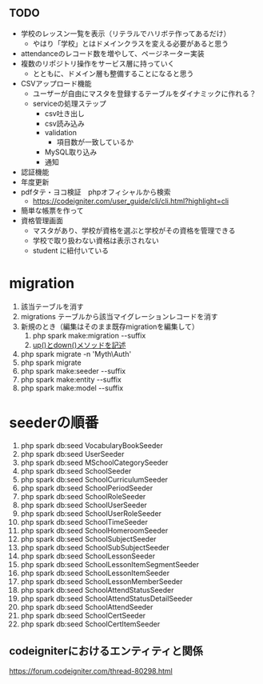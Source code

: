 ## TODO

- 学校のレッスン一覧を表示（リテラルでハリボテ作ってあるだけ）
  - やはり「学校」とはドメインクラスを変える必要があると思う
- attendanceのレコード数を増やして、ページネーター実装
- 複数のリポジトリ操作をサービス層に持っていく
  - とともに、ドメイン層も整備することになると思う
- CSVアップロード機能
  - ユーザーが自由にマスタを登録するテーブルをダイナミックに作れる？
  - serviceの処理ステップ
    - csv吐き出し
    - csv読み込み
    - validation
      - 項目数が一致しているか
    - MySQL取り込み
    - 通知
- 認証機能
- 年度更新
- pdfタテ・ヨコ検証　phpオフィシャルから検索
  - https://codeigniter.com/user_guide/cli/cli.html?highlight=cli
- 簡単な帳票を作って
- 資格管理画面
  - マスタがあり、学校が資格を選ぶと学校がその資格を管理できる
  - 学校で取り扱わない資格は表示されない
  - student に紐付いている

# migration
1. 該当テーブルを消す
2. migrations テーブルから該当マイグレーションレコードを消す
3. 新規のとき（編集はそのまま既存migrationを編集して）
   1. php spark make:migration --suffix
   2. [up()とdown()メソッドを記述](https://qiita.com/YoshitakaOkada/items/7bdc4906725dab5adca6#up-%E3%81%A8-down-%E3%83%A1%E3%82%BD%E3%83%83%E3%83%89%E3%82%92%E8%A8%98%E8%BF%B0)
4. php spark migrate -n 'Myth\Auth'
5. php spark migrate
6. php spark make:seeder --suffix
7. php spark make:entity --suffix
8. php spark make:model --suffix

# seederの順番
1. php spark db:seed VocabularyBookSeeder
2. php spark db:seed UserSeeder
3. php spark db:seed MSchoolCategorySeeder
4. php spark db:seed SchoolSeeder
5. php spark db:seed SchoolCurriculumSeeder
6. php spark db:seed SchoolPeriodSeeder
7. php spark db:seed SchoolRoleSeeder
8. php spark db:seed SchoolUserSeeder
9. php spark db:seed SchoolUserRoleSeeder
10. php spark db:seed SchoolTimeSeeder
11. php spark db:seed SchoolHomeroomSeeder
12. php spark db:seed SchoolSubjectSeeder
13. php spark db:seed SchoolSubSubjectSeeder
14. php spark db:seed SchoolLessonSeeder
15. php spark db:seed SchoolLessonItemSegmentSeeder
16. php spark db:seed SchoolLessonItemSeeder
17. php spark db:seed SchoolLessonMemberSeeder
18. php spark db:seed SchoolAttendStatusSeeder
19. php spark db:seed SchoolAttendStatusDetailSeeder
20. php spark db:seed SchoolAttendSeeder
21. php spark db:seed SchoolCertSeeder
22. php spark db:seed SchoolCertItemSeeder

## codeigniterにおけるエンティティと関係
https://forum.codeigniter.com/thread-80298.html
